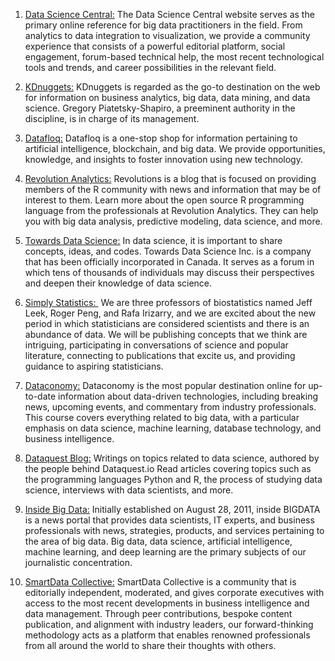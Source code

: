 1. <a href="https://www.datasciencecentral.com/">Data Science Central:</a>
  The Data Science Central website serves as the primary online reference for big data practitioners in the field. From analytics to data integration to visualization, we provide a community experience that consists of a powerful editorial platform, social engagement, forum-based technical help, the most recent technological tools and trends, and career possibilities in the relevant field.

2. <a href="https://www.kdnuggets.com/">KDnuggets:</a>
  KDnuggets is regarded as the go-to destination on the web for information on business analytics, big data, data mining, and data science. Gregory Piatetsky-Shapiro, a preeminent authority in the discipline, is in charge of its management.

3. <a href="https://datafloq.com/">Datafloq:</a>
  Datafloq is a one-stop shop for information pertaining to artificial intelligence, blockchain, and big data. We provide opportunities, knowledge, and insights to foster innovation using new technology.

4. <a href="https://blog.revolutionanalytics.com/">Revolution Analytics:</a>
  Revolutions is a blog that is focused on providing members of the R community with news and information that may be of interest to them. Learn more about the open source R programming language from the professionals at Revolution Analytics. They can help you with big data analysis, predictive modeling, data science, and more.

5. <a href="https://towardsdatascience.com/">Towards Data Science:</a>
  In data science, it is important to share concepts, ideas, and codes. Towards Data Science Inc. is a company that has been officially incorporated in Canada. It serves as a forum in which tens of thousands of individuals may discuss their perspectives and deepen their knowledge of data science.

6. <a href="https://simplystatistics.org/index.html">Simply Statistics: </a>
  We are three professors of biostatistics named Jeff Leek, Roger Peng, and Rafa Irizarry, and we are excited about the new period in which statisticians are considered scientists and there is an abundance of data. We will be publishing concepts that we think are intriguing, participating in conversations of science and popular literature, connecting to publications that excite us, and providing guidance to aspiring statisticians.

7. <a href="https://dataconomy.com/">Dataconomy:</a>
  Dataconomy is the most popular destination online for up-to-date information about data-driven technologies, including breaking news, upcoming events, and commentary from industry professionals. This course covers everything related to big data, with a particular emphasis on data science, machine learning, database technology, and business intelligence.

8. <a href="https://www.dataquest.io/">Dataquest Blog:</a>
  Writings on topics related to data science, authored by the people behind Dataquest.io Read articles covering topics such as the programming languages Python and R, the process of studying data science, interviews with data scientists, and more.

9. <a href="https://insidebigdata.com/">Inside Big Data:</a>
  Initially established on August 28, 2011, inside BIGDATA is a news portal that provides data scientists, IT experts, and business professionals with news, strategies, products, and services pertaining to the area of big data. Big data, data science, artificial intelligence, machine learning, and deep learning are the primary subjects of our journalistic concentration.

10. <a href="https://www.smartdatacollective.com/">SmartData Collective:</a>
  SmartData Collective is a community that is editorially independent, moderated, and gives corporate executives with access to the most recent developments in business intelligence and data management. Through peer contributions, bespoke content publication, and alignment with industry leaders, our forward-thinking methodology acts as a platform that enables renowned professionals from all around the world to share their thoughts with others.




